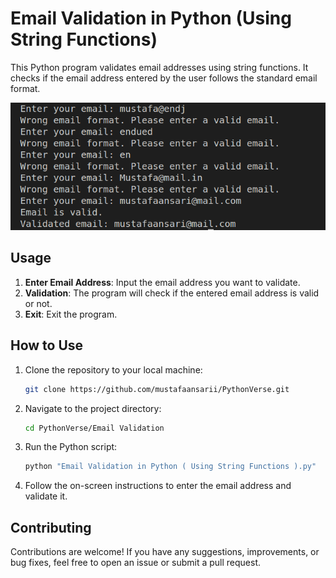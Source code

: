# Email Validation in Python (Using String Functions)

This Python program validates email addresses using string functions. It checks if the email address entered by the user follows the standard email format.

![ Email Validation](/Email%20Validation/assets/email.png)
## Usage

1. **Enter Email Address**: Input the email address you want to validate.
2. **Validation**: The program will check if the entered email address is valid or not.
3. **Exit**: Exit the program.

## How to Use

1. Clone the repository to your local machine:
    ```bash
    git clone https://github.com/mustafaansarii/PythonVerse.git
    ```

2. Navigate to the project directory:
    ```bash
    cd PythonVerse/Email Validation
    ```

3. Run the Python script:
    ```bash
    python "Email Validation in Python ( Using String Functions ).py"
    ```

4. Follow the on-screen instructions to enter the email address and validate it.

## Contributing

Contributions are welcome! If you have any suggestions, improvements, or bug fixes, feel free to open an issue or submit a pull request.
